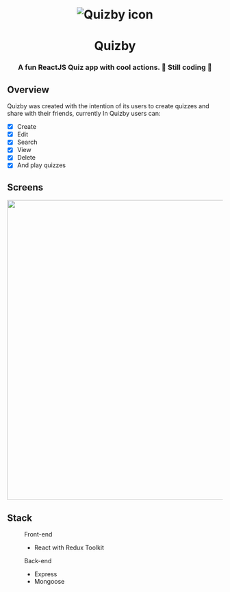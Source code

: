 
<h1 align="center">
  <img alt="Quizby icon" src="https://i.ibb.co/h2fzBdZ/logo-1.png" />
</h1>


<h1 align="center">
  Quizby
</h1>

<h3 align="center"> 
  A fun ReactJS Quiz app with cool actions. 🚧  Still coding  🚧
</h3>

## Overview
Quizby was created with the intention of its users to create quizzes and share with their friends, currently
In Quizby users can:
- [x] Create
- [x] Edit
- [x] Search
- [x] View
- [x] Delete
- [x] And play quizzes

## Screens
<div>
<img width="700"  src="https://i.ibb.co/7rwGPn9/photo-collage.pngg" />
</div>




## Stack

<figure>
  <figcaption>Front-end</figcaption>
  <ul>
    <li>
      React with Redux Toolkit
    </li>
  </ul>
  <figcaption>Back-end</figcaption>
  <ul>
    <li>
      Express
    </li>
    <li>
      Mongoose
    </li>
  </ul>
  </figure>
